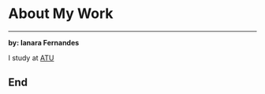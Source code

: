# About My Work
***

**by: Ianara Fernandes**

I study at [ATU](https://allisonhorst.github.io/palmerpenguins/reference/figures/culmen_depth.png)


## End
